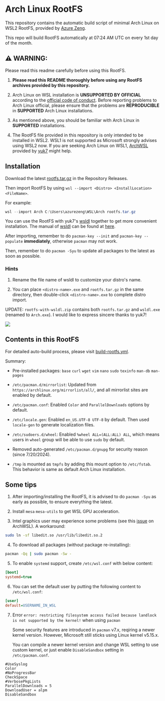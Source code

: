 # Arch Linux RootFS

This repository contains the automatic build script of minimal Arch Linux on WSL2 RootFS, provided by [Azure Zeng](https://azw.is-a.dev/).

This repo will build RootFS automatically at 07:24 AM UTC on every 1st day of the month.

## ⚠️ WARNING:

Please read this readme carefully before using this RootFS.

1. **Please read this README thoroughly before using any RootFS archives provided by this repository.**

2. Arch Linux on WSL installation is **UNSUPPORTED BY OFFICIAL** according to the [official code of conduct](https://terms.archlinux.org/docs/code-of-conduct/#arch-linux-distribution-support-only). Before reporting problems to Arch Linux official, please ensure that the problems are **REPRODUCIBLE** in **SUPPORTED** Arch Linux installations.

3. As mentioned above, you should be familiar with Arch Linux in **SUPPORTED** installations.

4. The RootFS file provided in this repository is only intended to be installed in WSL2. WSL1 is not supported as Microsoft strongly advises using WSL2 now. If you are seeking Arch Linux on WSL1, [ArchWSL](https://github.com/yuk7/ArchWSL) provided by [yuk7](https://github.com/yuk7/) might help.

## Installation

Download the latest [rootfs.tar.gz](https://github.com/AzureZeng/wsl-arch-rootfs/releases/latest) in the Repository Releases.

Then import RootFS by using `wsl --import <Distro> <InstallLocation> <FileName>`.

For example:

```powershell
wsl --import Arch C:\Users\azurezeng\WSL\Arch rootfs.tar.gz
```

You can use the RootFS with yuk7's [wsldl](https://github.com/yuk7/wsldl) together to get more convenient installation. The manual of [wsldl](https://github.com/yuk7/wsldl) can be found at [here](https://github.com/yuk7/wsldl/blob/main/README.md).

After importing, remember to do `pacman-key --init` and `pacman-key --populate` **immediately**, otherwise `pacman` may not work.

Then, remember to do `pacman -Syu` to update all packages to the latest as soon as possible.

### Hints

1. Rename the file name of wsldl to customize your distro's name.

2. You can place `<distro-name>.exe` and `rootfs.tar.gz` in the same directory, then double-click `<distro-name>.exe` to complete distro import.

UPDATE: `rootfs-with-wsldl.zip` contains both `rootfs.tar.gz` and `wsldl.exe` (renamed to `Arch.exe`). I would like to express sincere thanks to yuk7!

![](https://github.com/AzureZeng/wsl-arch-rootfs/assets/19504193/9245d019-a7bd-40d2-b267-0855121ae53b)

## Contents in this RootFS

For detailed auto-build process, please visit [build-rootfs.yml](https://github.com/AzureZeng/wsl-arch-rootfs/blob/main/.github/workflows/build-rootfs.yml).

Summary:

* Pre-installed packages: `base` `curl` `wget` `vim` `nano` `sudo` `texinfo` `man-db` `man-pages`

* `/etc/pacman.d/mirrorlist`: Updated from `https://archlinux.org/mirrorlist/all/`, and all mirrorlist sites are enabled by default.

* `/etc/pacman.conf`: Enabled `Color` and `ParallelDownloads` options by default.

* `/etc/locale.gen`: Enabled `en_US.UTF-8 UTF-8` by default. Then used `locale-gen` to generate localization files.

* `/etc/sudoers.d/wheel`: Enabled `%wheel ALL=(ALL:ALL) ALL`, which means users in `wheel` group will be able to use `sudo` by default.

* Removed auto-generated `/etc/pacman.d/gnupg` for security reason (since 7/20/2024).

* `/tmp` is mounted as `tmpfs` by adding this mount option to `/etc/fstab`. This behavior is same as default Arch Linux installation.

## Some tips

1. After importing/installing the RootFS, it is advised to do `pacman -Syu` as early as possible, to ensure everything the latest.

2. Install `mesa` `mesa-utils` to get WSL GPU acceleration. 

3. Intel graphics user may experience some problems (see this [issue](https://github.com/yuk7/ArchWSL/issues/308) on ArchWSL). A workaround:

```bash
sudo ln -sf libedit.so /usr/lib/libedit.so.2
```

4. To download all packages (without package re-installing):

```bash
pacman -Qq | sudo pacman -Sw -
```

5. To enable `systemd` support, create `/etc/wsl.conf` with below content:

```ini
[boot]
systemd=true
```

6. You can set the default user by putting the following content to `/etc/wsl.conf`:

```ini
[user]
default=USERNAME_IN_WSL
```

7. Error `error: restricting filesystem access failed because landlock is not supported by the kernel!` when using `pacman`

   Some security features are introduced in `pacman` v7.x, reqiring a newer kernel version. However, Microsoft still sticks using Linux kernel v5.15.x.

   You can compile a newer kernel version and change WSL setting to use custom kernel, or just enable `DisableSandbox` setting in `/etc/pacman.conf`.

```
#UseSyslog
Color
#NoProgressBar
CheckSpace
#VerbosePkgLists
ParallelDownloads = 5
DownloadUser = alpm
DisableSandbox
```
